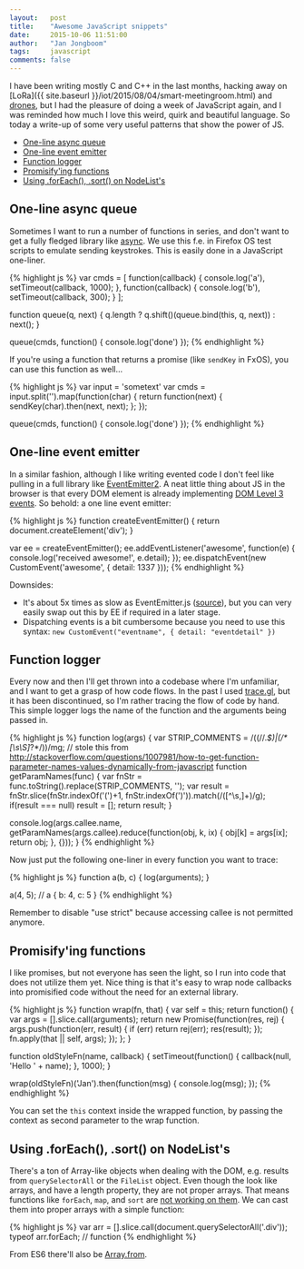 ```yaml
---
layout:   post
title:    "Awesome JavaScript snippets"
date:     2015-10-06 11:51:00
author:   "Jan Jongboom"
tags:     javascript
comments: false
---
```


I have been writing mostly C and C++ in the last months, hacking away on [LoRa]({{ site.baseurl }}/iot/2015/08/04/smart-meetingroom.html) and [drones](https://hacks.mozilla.org/2015/08/flying-a-drone-in-your-browser-with-webbluetooth/), but I had the pleasure of doing a week of JavaScript again, and I was reminded how much I love this weird, quirk and beautiful language. So today a write-up of some very useful patterns that show the power of JS.

* [One-line async queue](/2015/10/06/js-tricks.html#one-line-async-queue)
* [One-line event emitter](/2015/10/06/js-tricks.html#one-line-event-emitter)
* [Function logger](/2015/10/06/js-tricks.html#function-logger)
* [Promisify'ing functions](/2015/10/06/js-tricks.html#promisifying-functions)
* [Using .forEach(), .sort() on NodeList's](/2015/10/06/js-tricks.html#using-foreach-sort-on-nodelists)

<!--more-->

## One-line async queue

Sometimes I want to run a number of functions in series, and don't want to get a fully fledged library like [async](https://github.com/caolan/async). We use this f.e. in Firefox OS test scripts to emulate sending keystrokes. This is easily done in a JavaScript one-liner.

{% highlight js %}
var cmds = [
  function(callback) { console.log('a'), setTimeout(callback, 1000); },
  function(callback) { console.log('b'), setTimeout(callback, 300); }
];

function queue(q, next) {
  q.length ? q.shift()(queue.bind(this, q, next)) : next();
}

queue(cmds, function() { console.log('done') });
{% endhighlight %}

If you're using a function that returns a promise (like `sendKey` in FxOS), you can use this function as well...

{% highlight js %}
var input = 'sometext'
var cmds = input.split('').map(function(char) {
  return function(next) {
    sendKey(char).then(next, next);
  };
});

queue(cmds, function() { console.log('done') });
{% endhighlight %}

## One-line event emitter

In a similar fashion, although I like writing evented code I don't feel like pulling in a full library like [EventEmitter2](https://github.com/asyncly/EventEmitter2). A neat little thing about JS in the browser is that every DOM element is already implementing [DOM Level 3 events](http://www.w3.org/TR/DOM-Level-3-Events/). So behold: a one line event emitter:

{% highlight js %}
function createEventEmitter() {
  return document.createElement('div');
}

var ee = createEventEmitter();
ee.addEventListener('awesome', function(e) {
  console.log('received awesome!', e.detail);
});
ee.dispatchEvent(new CustomEvent('awesome', { detail: 1337 }));
{% endhighlight %}

Downsides:

* It's about 5x times as slow as EventEmitter.js ([source](https://groups.google.com/d/msg/mozilla.dev.gaia/D4kRaSDspQI/OINSjliIu5oJ)), but you can very easily swap out this by EE if required in a later stage.
* Dispatching events is a bit cumbersome because you need to use this syntax: `new CustomEvent("eventname", { detail: "eventdetail" })`

## Function logger

Every now and then I'll get thrown into a codebase where I'm unfamiliar, and I want to get a grasp of how code flows. In the past I used [trace.gl](https://remysharp.com/2013/05/13/tracegl-for-javascript-debugging), but it has been discontinued, so I'm rather tracing the flow of code by hand. This simple logger logs the name of the function and the arguments being passed in.

{% highlight js %}
function log(args) {
  var STRIP_COMMENTS = /((\/\/.*$)|(\/\*[\s\S]*?\*\/))/mg;
  // stole this from http://stackoverflow.com/questions/1007981/how-to-get-function-parameter-names-values-dynamically-from-javascript
  function getParamNames(func) {
    var fnStr = func.toString().replace(STRIP_COMMENTS, '');
    var result = fnStr.slice(fnStr.indexOf('(')+1, fnStr.indexOf(')')).match(/([^\s,]+)/g);
    if(result === null)
       result = [];
    return result;
  }

  console.log(args.callee.name, getParamNames(args.callee).reduce(function(obj, k, ix) {
    obj[k] = args[ix];
    return obj;
  }, {}));
}
{% endhighlight %}

Now just put the following one-liner in every function you want to trace:

{% highlight js %}
function a(b, c) {
  log(arguments);
}

a(4, 5);
// a { b: 4, c: 5 }
{% endhighlight %}

Remember to disable "use strict" because accessing callee is not permitted anymore.

## Promisify'ing functions

I like promises, but not everyone has seen the light, so I run into code that does not utilize them yet. Nice thing is that it's easy to wrap node callbacks into promisified code without the need for an external library.

{% highlight js %}
function wrap(fn, that) {
  var self = this;
  return function() {
    var args = [].slice.call(arguments);
    return new Promise(function(res, rej) {
      args.push(function(err, result) {
        if (err) return rej(err);
        res(result);
      });
      fn.apply(that || self, args);
    });
  };
}

function oldStyleFn(name, callback) {
  setTimeout(function() {
    callback(null, 'Hello ' + name);
  }, 1000);
}

wrap(oldStyleFn)('Jan').then(function(msg) {
  console.log(msg);
});
{% endhighlight %}

You can set the `this` context inside the wrapped function, by passing the context as second parameter to the wrap function.

## Using .forEach(), .sort() on NodeList's

There's a ton of Array-like objects when dealing with the DOM, e.g. results from `querySelectorAll` or the `FileList` object. Even though the look like arrays, and have a length property, they are not proper arrays. That means functions like `forEach`, `map`, and `sort` are [not working on them](http://stackoverflow.com/questions/16020593/sorting-a-filelist-object/16020614#16020614). We can cast them into proper arrays with a simple function:

{% highlight js %}
var arr = [].slice.call(document.querySelectorAll('.div'));
typeof arr.forEach;
// function
{% endhighlight %}

From ES6 there'll also be [Array.from](https://developer.mozilla.org/en-US/docs/Web/JavaScript/Reference/Global_Objects/Array/from).
